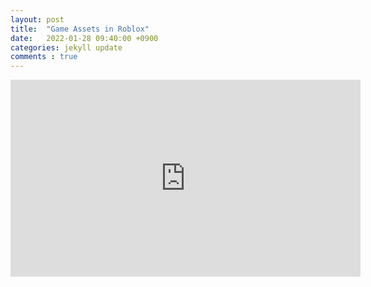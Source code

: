 ```yaml
---
layout: post
title:  "Game Assets in Roblox"
date:   2022-01-28 09:40:00 +0900
categories: jekyll update
comments : true
---
```

<iframe width="560" height="315" src="https://www.youtube.com/embed/lJgurmQ0SVA" title="YouTube video player" frameborder="0" allow="accelerometer; autoplay; clipboard-write; encrypted-media; gyroscope; picture-in-picture" allowfullscreen></iframe>
